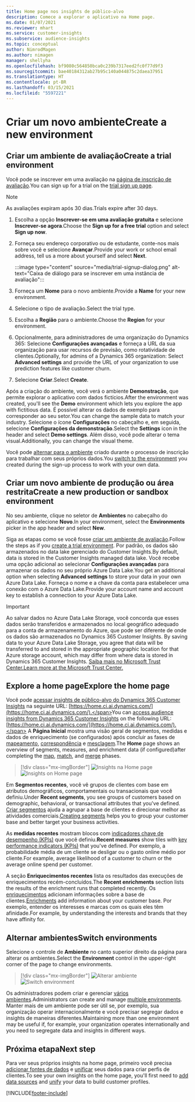 ```yaml
---
title: Home page nos insights de público-alvo
description: Comece a explorar o aplicativo na Home page.
ms.date: 01/07/2021
ms.reviewer: mhart
ms.service: customer-insights
ms.subservice: audience-insights
ms.topic: conceptual
author: NimrodMagen
ms.author: nimagen
manager: shellyha
ms.openlocfilehash: bf9080c564850bca0c239b7317eed2fc0f77d9f3
ms.sourcegitcommit: bae40184312ab27b95c140a044875c2daea37951
ms.translationtype: HT
ms.contentlocale: pt-BR
ms.lasthandoff: 03/15/2021
ms.locfileid: "5597221"
---
```

# <a name="create-a-new-environment"></a><span data-ttu-id="b79b8-103">Criar um novo ambiente</span><span class="sxs-lookup"><span data-stu-id="b79b8-103">Create a new environment</span></span>

## <a name="create-a-trial-environment"></a><span data-ttu-id="b79b8-104">Criar um ambiente de avaliação</span><span class="sxs-lookup"><span data-stu-id="b79b8-104">Create a trial environment</span></span>

<span data-ttu-id="b79b8-105">Você pode se inscrever em uma avaliação na [página de inscrição de avaliação](https://dynamics.microsoft.com/get-started/free-trial/?appname=customerinsights).</span><span class="sxs-lookup"><span data-stu-id="b79b8-105">You can sign up for a trial on the [trial sign up page](https://dynamics.microsoft.com/get-started/free-trial/?appname=customerinsights).</span></span> 

> [!NOTE]
> <span data-ttu-id="b79b8-106">As avaliações expiram após 30 dias.</span><span class="sxs-lookup"><span data-stu-id="b79b8-106">Trials expire after 30 days.</span></span>

1. <span data-ttu-id="b79b8-107">Escolha a opção **Inscrever-se em uma avaliação gratuita** e selecione **Inscrever-se agora**.</span><span class="sxs-lookup"><span data-stu-id="b79b8-107">Choose the **Sign up for a free trial** option and select **Sign up now**.</span></span>

1. <span data-ttu-id="b79b8-108">Forneça seu endereço corporativo ou de estudante, conte-nos mais sobre você e selecione **Avançar**.</span><span class="sxs-lookup"><span data-stu-id="b79b8-108">Provide your work or school email address, tell us a more about yourself and select **Next**.</span></span>

   :::image type="content" source="media/trial-signup-dialog.png" alt-text="Caixa de diálogo para se inscrever em uma instância de avaliação":::

1. <span data-ttu-id="b79b8-110">Forneça um **Nome** para o novo ambiente.</span><span class="sxs-lookup"><span data-stu-id="b79b8-110">Provide a **Name** for your new environment.</span></span> 

1. <span data-ttu-id="b79b8-111">Selecione o tipo de avaliação.</span><span class="sxs-lookup"><span data-stu-id="b79b8-111">Select the trial type.</span></span>

1. <span data-ttu-id="b79b8-112">Escolha a **Região** para o ambiente.</span><span class="sxs-lookup"><span data-stu-id="b79b8-112">Choose the **Region** for your environment.</span></span>

1. <span data-ttu-id="b79b8-113">Opcionalmente, para administradores de uma organização do Dynamics 365: Selecione **Configurações avançadas** e forneça a URL da sua organização para usar recursos de previsão, como rotatividade de clientes.</span><span class="sxs-lookup"><span data-stu-id="b79b8-113">Optionally, for admins of a Dynamics 365 organization: Select **Advanced settings** and provide the URL of your organization to use prediction features like customer churn.</span></span>

1. <span data-ttu-id="b79b8-114">Selecione **Criar**.</span><span class="sxs-lookup"><span data-stu-id="b79b8-114">Select **Create**.</span></span> 

<span data-ttu-id="b79b8-115">Após a criação do ambiente, você verá o ambiente **Demonstração**, que permite explorar o aplicativo com dados fictícios.</span><span class="sxs-lookup"><span data-stu-id="b79b8-115">After the environment was created, you'll see the **Demo** environment which lets you explore the app with fictitious data.</span></span> <span data-ttu-id="b79b8-116">É possível alterar os dados de exemplo para corresponder ao seu setor.</span><span class="sxs-lookup"><span data-stu-id="b79b8-116">You can change the sample data to match your industry.</span></span> <span data-ttu-id="b79b8-117">Selecione o ícone **Configurações** no cabeçalho e, em seguida, selecione **Configurações da demonstração**.</span><span class="sxs-lookup"><span data-stu-id="b79b8-117">Select the **Settings** icon in the header and select **Demo settings**.</span></span> <span data-ttu-id="b79b8-118">Além disso, você pode alterar o tema visual.</span><span class="sxs-lookup"><span data-stu-id="b79b8-118">Additionally, you can change the visual theme.</span></span> 

<span data-ttu-id="b79b8-119">Você pode [alternar para o ambiente](#switch-environments) criado durante o processo de inscrição para trabalhar com seus próprios dados.</span><span class="sxs-lookup"><span data-stu-id="b79b8-119">You [switch to the environment](#switch-environments) you created during the sign-up process to work with your own data.</span></span>

## <a name="create-a-new-production-or-sandbox-environment"></a><span data-ttu-id="b79b8-120">Criar um novo ambiente de produção ou área restrita</span><span class="sxs-lookup"><span data-stu-id="b79b8-120">Create a new production or sandbox environment</span></span>

<span data-ttu-id="b79b8-121">No seu ambiente, clique no seletor de **Ambientes** no cabeçalho do aplicativo e selecione **Novo**.</span><span class="sxs-lookup"><span data-stu-id="b79b8-121">In your environment, select the **Environments** picker in the app header and select **New**.</span></span>

<span data-ttu-id="b79b8-122">Siga as etapas como se você fosse [criar um ambiente de avaliação](#create-a-trial-environment).</span><span class="sxs-lookup"><span data-stu-id="b79b8-122">Follow the steps as if you [create a trial environment](#create-a-trial-environment).</span></span> <span data-ttu-id="b79b8-123">Por padrão, os dados são armazenados no data lake gerenciado do Customer Insights.</span><span class="sxs-lookup"><span data-stu-id="b79b8-123">By default, data is stored in the Customer Insights managed data lake.</span></span> <span data-ttu-id="b79b8-124">Você recebe uma opção adicional ao selecionar **Configurações avançadas** para armazenar os dados no seu próprio Azure Data Lake.</span><span class="sxs-lookup"><span data-stu-id="b79b8-124">You get an additional option when selecting **Advanced settings** to store your data in your own Azure Data Lake.</span></span> <span data-ttu-id="b79b8-125">Forneça o nome e a chave da conta para estabelecer uma conexão com o Azure Data Lake.</span><span class="sxs-lookup"><span data-stu-id="b79b8-125">Provide your account name and account key to establish a connection to your Azure Data Lake.</span></span> 

> [!IMPORTANT]
> <span data-ttu-id="b79b8-126">Ao salvar dados no Azure Data Lake Storage, você concorda que esses dados serão transferidos e armazenados no local geográfico adequado para a conta de armazenamento do Azure, que pode ser diferente de onde os dados são armazenados no Dynamics 365 Customer Insights. </span><span class="sxs-lookup"><span data-stu-id="b79b8-126">By saving data to your Azure Data Lake Storage, you agree that data will be transferred to and stored in the appropriate geographic location for that Azure storage account, which may differ from where data is stored in Dynamics 365 Customer Insights.</span></span> [<span data-ttu-id="b79b8-127">Saiba mais no Microsoft Trust Center.</span><span class="sxs-lookup"><span data-stu-id="b79b8-127">Learn more at the Microsoft Trust Center.</span></span>](https://www.microsoft.com/trust-center)

## <a name="explore-the-home-page"></a><span data-ttu-id="b79b8-128">Explore a home page</span><span class="sxs-lookup"><span data-stu-id="b79b8-128">Explore the home page</span></span>

<span data-ttu-id="b79b8-129">Você pode [acessar insights de público-alvo do Dynamics 365 Customer Insights](https://home.ci.ai.dynamics.com/) na seguinte URL: [https://home.ci.ai.dynamics.com/](https://home.ci.ai.dynamics.com/).</span><span class="sxs-lookup"><span data-stu-id="b79b8-129">You can [access audience insights from Dynamics 365 Customer Insights](https://home.ci.ai.dynamics.com/) on the following URL: [https://home.ci.ai.dynamics.com/](https://home.ci.ai.dynamics.com/).</span></span>
<span data-ttu-id="b79b8-130">A **Página Inicial** mostra uma visão geral de segmentos, medidas e dados de enriquecimento (se configurados) após concluir as fases de [mapeamento](map-entities.md), [correspondência](match-entities.md) e [mesclagem](merge-entities.md).</span><span class="sxs-lookup"><span data-stu-id="b79b8-130">The **Home** page shows an overview of segments, measures, and enrichment data (if configured)after completing the [map](map-entities.md), [match](match-entities.md), and [merge](merge-entities.md) phases.</span></span>

> [!div class="mx-imgBorder"] 
> <span data-ttu-id="b79b8-131">![Insights na Home page](media/home-page-insights.png "Insights na Home page")</span><span class="sxs-lookup"><span data-stu-id="b79b8-131">![Insights on Home page](media/home-page-insights.png "Insights on Home page")</span></span>

<span data-ttu-id="b79b8-132">Em **Segmentos recentes**, você vê grupos de clientes com base em atributos demográficos, comportamentais ou transacionais que você definiu.</span><span class="sxs-lookup"><span data-stu-id="b79b8-132">Under **Recent segments**, you see groups of customers based on demographic, behavioral, or transactional attributes that you've defined.</span></span> <span data-ttu-id="b79b8-133">[Criar segmentos](segments.md) ajuda a agrupar a base de clientes e direcionar melhor as atividades comerciais.</span><span class="sxs-lookup"><span data-stu-id="b79b8-133">[Creating segments](segments.md) helps you to group your customer base and better target your business activities.</span></span>

<span data-ttu-id="b79b8-134">As **medidas recentes** mostram blocos com [indicadores chave de desempenho (KPIs)](measures.md) que você definiu.</span><span class="sxs-lookup"><span data-stu-id="b79b8-134">**Recent measures** show tiles with [key performance indicators (KPIs)](measures.md) that you've defined.</span></span> <span data-ttu-id="b79b8-135">Por exemplo, a probabilidade média de um cliente se desligar ou o gasto online médio por cliente.</span><span class="sxs-lookup"><span data-stu-id="b79b8-135">For example, average likelihood of a customer to churn or the average online spend per customer.</span></span>

<span data-ttu-id="b79b8-136">A seção **Enriquecimentos recentes** lista os resultados das execuções de enriquecimentos recém-concluídos.</span><span class="sxs-lookup"><span data-stu-id="b79b8-136">The **Recent enrichments** section lists the results of the enrichment runs that completed recently.</span></span> <span data-ttu-id="b79b8-137">Os [enriquecimentos](enrichment-hub.md) adicionam informações sobre a base de clientes.</span><span class="sxs-lookup"><span data-stu-id="b79b8-137">[Enrichments](enrichment-hub.md) add information about your customer base.</span></span> <span data-ttu-id="b79b8-138">Por exemplo, entender os interesses e marcas com os quais eles têm afinidade.</span><span class="sxs-lookup"><span data-stu-id="b79b8-138">For example, by understanding the interests and brands that they have affinity for.</span></span>

## <a name="switch-environments"></a><span data-ttu-id="b79b8-139">Alternar ambientes</span><span class="sxs-lookup"><span data-stu-id="b79b8-139">Switch environments</span></span>

<span data-ttu-id="b79b8-140">Selecione o controle de **Ambiente** no canto superior direito da página para alterar os ambientes.</span><span class="sxs-lookup"><span data-stu-id="b79b8-140">Select the **Environment** control in the upper-right corner of the page to change environments.</span></span>

> [!div class="mx-imgBorder"] 
> <span data-ttu-id="b79b8-141">![Alterar ambiente](media/home-page-environment-switcher.png "Alterar ambiente")</span><span class="sxs-lookup"><span data-stu-id="b79b8-141">![Switch environment](media/home-page-environment-switcher.png "Switch environment")</span></span>

<span data-ttu-id="b79b8-142">Os administradores podem criar e gerenciar [vários ambientes](manage-environments.md).</span><span class="sxs-lookup"><span data-stu-id="b79b8-142">Administrators can create and manage [multiple environments](manage-environments.md).</span></span> <span data-ttu-id="b79b8-143">Manter mais de um ambiente pode ser útil se, por exemplo, sua organização operar internacionalmente e você precisar segregar dados e insights de maneiras diferentes.</span><span class="sxs-lookup"><span data-stu-id="b79b8-143">Maintaining more than one environment may be useful if, for example, your organization operates internationally and you need to segregate data and insights in different ways.</span></span>

## <a name="next-step"></a><span data-ttu-id="b79b8-144">Próxima etapa</span><span class="sxs-lookup"><span data-stu-id="b79b8-144">Next step</span></span>

<span data-ttu-id="b79b8-145">Para ver seus próprios insights na home page, primeiro você precisa [adicionar fontes de dados](data-sources.md) e [unificar](data-unification.md) seus dados para criar perfis de clientes.</span><span class="sxs-lookup"><span data-stu-id="b79b8-145">To see your own insights on the home page, you'll first need to [add data sources](data-sources.md) and [unify](data-unification.md) your data to build customer profiles.</span></span>


[!INCLUDE[footer-include](../includes/footer-banner.md)]